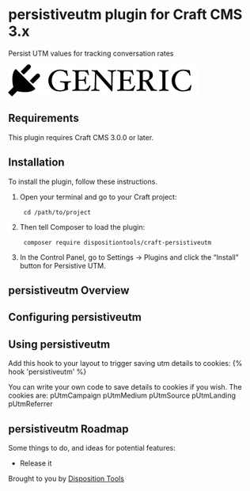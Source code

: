 # persistiveutm plugin for Craft CMS 3.x

Persist UTM values for tracking conversation rates

![Screenshot](resources/img/plugin-logo.png)

## Requirements

This plugin requires Craft CMS 3.0.0 or later.

## Installation

To install the plugin, follow these instructions.

1. Open your terminal and go to your Craft project:

        cd /path/to/project

2. Then tell Composer to load the plugin:

        composer require dispositiontools/craft-persistiveutm

3. In the Control Panel, go to Settings → Plugins and click the “Install” button for Persistive UTM.

## persistiveutm Overview



## Configuring persistiveutm



## Using persistiveutm

Add this hook to your layout to trigger saving utm details to cookies:
{% hook 'persistiveutm' %}

You can write your own code to save details to cookies if you wish.
The cookies are:
pUtmCampaign
pUtmMedium
pUtmSource
pUtmLanding
pUtmReferrer


## persistiveutm Roadmap

Some things to do, and ideas for potential features:

* Release it

Brought to you by [Disposition Tools](https://www.disposition.tools)
